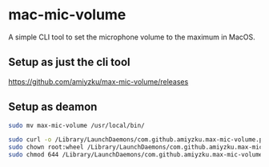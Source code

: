 # mac-mic-volume

A simple CLI tool to set the microphone volume to the maximum in MacOS.

## Setup as just the cli tool

<https://github.com/amiyzku/max-mic-volume/releases>

## Setup as deamon

```bash
sudo mv max-mic-volume /usr/local/bin/

sudo curl -o /Library/LaunchDaemons/com.github.amiyzku.max-mic-volume.plist https://raw.githubusercontent.com/amiyzku/max-mic-volume/master/com.github.amiyzku.max-mic-volume.plist
sudo chown root:wheel /Library/LaunchDaemons/com.github.amiyzku.max-mic-volume.plist
sudo chmod 644 /Library/LaunchDaemons/com.github.amiyzku.max-mic-volume.plist
```
